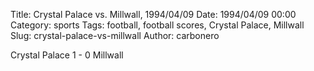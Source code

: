 Title: Crystal Palace vs. Millwall, 1994/04/09
Date: 1994/04/09 00:00
Category: sports
Tags: football, football scores, Crystal Palace, Millwall
Slug: crystal-palace-vs-millwall
Author: carbonero


Crystal Palace 1 - 0 Millwall
